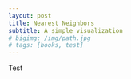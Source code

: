 ```yaml
---
layout: post
title: Nearest Neighbors
subtitle: A simple visualization
# bigimg: /img/path.jpg
# tags: [books, test]
---
```


Test
